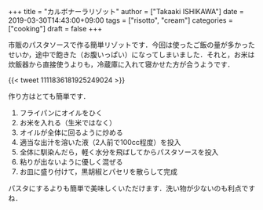 +++
title = "カルボナーラリゾット"
author = ["Takaaki ISHIKAWA"]
date = 2019-03-30T14:43:00+09:00
tags = ["risotto", "cream"]
categories = ["cooking"]
draft = false
+++

市販のパスタソースで作る簡単リゾットです．今回は使ったご飯の量が多かったせいか，途中で飽きた（お腹いっぱい）になってしまいました．それと，お米は炊飯器から直接使うよりも，冷蔵庫に入れて寝かせた方が合うようです．

{{< tweet 1111836181925249024 >}}

作り方はとても簡単です．

1.  フライパンにオイルをひく
2.  お米を入れる（生米ではなく）
3.  オイルが全体に回るように炒める
4.  適当な出汁を溶いた液（2人前で100cc程度）を投入
5.  全体に馴染んだら，軽く水分を飛ばしてからパスタソースを投入
6.  粘りが出ないように優しく混ぜる
7.  お皿に盛り付けて，黒胡椒とパセリを散らして完成

パスタにするよりも簡単で美味しくいただけます．洗い物が少ないのも利点ですね．
